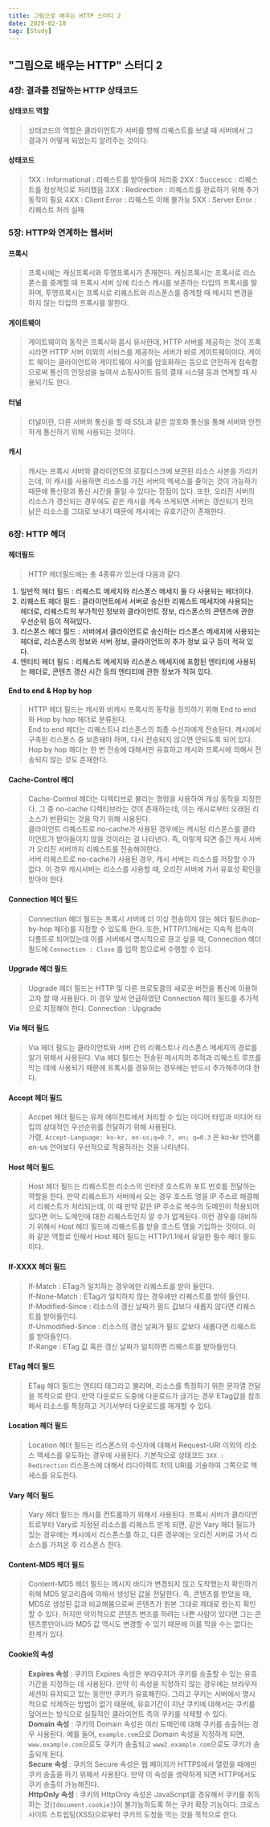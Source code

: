 ```yaml
---
title: 그림으로 배우는 HTTP 스터디 2
date: 2020-02-18
tag: [Study]
---
```


## "그림으로 배우는 HTTP" 스터디 2

### **4장: 결과를 전달하는 HTTP 상태코드**

#### 상태코드 역할
  
  > 상태코드의 역할은 클라이언트가 서버를 향해 리퀘스트를 보낼 때 서버에서 그 결과가 어떻게 되었는지 알려주는 것이다.

#### 상태코드

  > 1XX : Informational : 리퀘스트를 받아들여 처리중
  2XX : Succescc : 리퀘스트를 정상적으로 처리했음
  3XX : Redirection : 리퀘스트를 완료하기 위해 추가 동작이 필요
  4XX : Client Error : 리퀘스트 이해 불가능
  5XX : Server Error : 리퀘스트 처리 실패

### **5장: HTTP와 연계하는 웹서버**

#### 프록시
  
  > 프록시에는 캐싱프록시와 투명프록시가 존재한다. 캐싱프록시는 프록시로 리스폰스를 중계할 때 프록시 서버 상에 리소스 캐시를 보존하는 타입의 프록시를 말하며, 투명프록시는 프록시로 리퀘스트와 리스폰스를 중계할 때 메시지 변경을 하지 않는 타입의 프록시를 말한다.

#### 게이트웨이

  > 게이트웨이의 동작은 프록시와 몹시 유사한데, HTTP 서버를 제공하는 것이 프록시라면 HTTP 서버 이외의 서비스를 제공하는 서버가 바로 게이트웨이이다. 게이트 웨이는 클라이언트와 게이트웨이 사이를 암호화하는 등으로 안전하게 접속함으로써 통신의 안정성을 높여서 쇼핑사이트 등의 결재 시스템 등과 연계할 때 사용되기도 한다.

#### 터널

  > 터널이란, 다른 서버와 통신을 할 때 SSL과 같은 암호화 통신을 통해 서버와 안전하게 통신하기 위해 사용되는 것이다.

#### 캐시

  > 캐시는 프록시 서버와 클라이언트의 로컬디스크에 보관된 리소스 사본을 가리키는데, 이 캐시를 사용하면 리소스를 가진 서버의 엑세스를 줄이는 것이 가능하기 때문에 통신량과 통신 시간을 줄일 수 있다는 장점이 있다. 또한, 오리진 서버의 리소스가 갱신되는 경우에도 같은 캐시를 계속 쓰게되면 서버는 갱신되기 전의 낡은 리소스를 그대로 보내기 때문에 캐시에는 유효기간이 존재한다.

### **6장: HTTP 헤더**

#### 헤더필드

  > HTTP 헤더필드에는 총 4종류가 있는데 다음과 같다.
  
  1. 일반적 헤더 필드 : 리퀘스트 메세지와 리스폰스 메세지 둘 다 사용되는 헤더이다.
  2. 리퀘스트 헤더 필드 : 클라이언트에서 서버로 송신한 리퀘스트 메세지에 사용되는 헤더로, 리퀘스트의 부가적인 정보와 클라이언트 정보, 리스폰스의 콘텐츠에 관한 우선순위 등이 적혀있다.
  3. 리스폰스 헤더 필드 : 서버에서 클라이언트로 송신하는 리스폰스 메세지에 사용되는 헤더로, 리스폰스의 정보와 서버 정보, 클라이언트의 추가 정보 요구 등이 적혀 있다.
  4. 엔티티 헤더 필드 : 리퀘스트 메세지와 리스폰스 메세지에 포함된 엔티티에 사용되는 헤더로, 콘텐츠 갱신 시간 등의 엔티티에 관한 정보가 적혀 있다.

#### End to end & Hop by hop

  > HTTP 헤더 필드는 캐시와 비캐시 프록시의 동작을 정의하기 위해 End to end와 Hop by hop 헤더로 분류된다.  
  End to end 헤더는 리퀘스트나 리스폰스의 최종 수신자에게 전송된다. 캐시에서 구축된 리스폰스 중 보존돼야 하며, 다시 전송되지 않으면 안되도록 되어 있다.  
  Hop by hop 헤더는 한 번 전송에 대해서만 유효하고 캐시와 프록시에 의해서 전송되지 않는 것도 존재한다.

#### Cache-Control 헤더

  > Cache-Control 헤더는 디렉티브로 불리는 명령을 사용하여 캐싱 동작을 지정한다. 그 중 no-cache 디렉티브라는 것이 존재하는데, 이는 캐시로부터 오래된 리소스가 반환되는 것을 막기 위해 사용된다.  
  클라이언트 리퀘스트로 no-cache가 사용된 경우에는 캐시된 리스폰스를 클라이언트가 받아들이지 않을 것이라는 걸 나타낸다. 즉, 이렇게 되면 중간 캐시 서버가 오리진 서버까지 리퀘스트를 전송해야한다.  
  서버 리퀘스트로 no-cache가 사용된 경우, 캐시 서버는 리소스를 저장할 수가 없다. 이 경우 캐시서버는 리소스를 사용할 때, 오리진 서버에 가서 유효성 확인을 받아야 한다.

#### Connection 헤더 필드

  > Connection 헤더 필드는 프록시 서버에 더 이상 전송하지 않는 헤더 필드(hop-by-hop 헤더)를 지정할 수 있도록 한다. 또한, HTTP/1.1에서는 지속적 접속이 디폴트로 되어있는데 이를 서버에서 명시적으로 끊고 싶을 때, Connection 헤더 필드에 `Connection : Close` 를 입력 함으로써 수행할 수 있다.

#### Upgrade 헤더 필드

  > Upgrade 헤더 필드는 HTTP 및 다른 프로토콜의 새로운 버전을 통신에 이용하고자 할 때 사용된다. 이 경우 앞서 언급하였던 Connection 헤더 필드를 추가적으로 지정해야 한다. Connection : Upgrade

#### Via 헤더 필드

  > Via 헤더 필드는 클라이언트와 서버 간의 리퀘스트나 리스폰스 메세지의 경로를 알기 위해서 사용된다. Via 헤더 필드는 전송된 메시지의 추적과 리퀘스트 루프를 막는 데에 사용되기 때문에 프록시를 경유하는 경우에는 반드시 추가해주어야 한다.

#### Accept 헤더 필드

  > Accpet 헤더 필드는 유저 에이전트에서 처리할 수 있는 미디어 타입과 미디어 타입의 상대적인 우선순위를 전달하기 위해 사용된다.  
  가령, `Accept-Language: ko-kr, en-us;q=0.7, en; q=0.3` 은 ko-kr 언어를 en-us 언어보다 우선적으로 적용하라는 것을 나타낸다.

#### Host 헤더 필드

  > Host 헤더 필드는 리퀘스트한 리소스의 인터넷 호스트와 포트 번호를 전달하는 역할을 한다. 만약 리퀘스트가 서버에서 오는 경우 호스트 명을 IP 주소로 해결해서 리퀘스트가 처리되는데, 이 때 만약 같은 IP 주소로 복수의 도메인이 적용되어 있다면 어느 도메인에 대한 리퀘스트인지 알 수가 없게된다. 이런 경우를 대비하기 위해서 Host 헤더 필드에 리퀘스트를 받을 호스트 명을 기입하는 것이다. 이와 같은 역할로 인해서 Host 헤더 필드는 HTTP/1.1에서 유일한 필수 헤더 필드이다.

#### If-XXXX 헤더 필드

  > If-Match : ETag가 일치하는 경우에만 리퀘스트를 받아 들인다.  
  If-None-Match : ETag가 일치하지 않는 경우에만 리퀘스트를 받아 들인다.  
  If-Modified-Since : 리소스의 갱신 날짜가 필드 값보다 새롭지 않다면 리퀘스트를 받아들인다.  
  If-Unmodified-Since : 리소스의 갱신 날짜가 필드 값보다 새롭다면 리퀘스트를 받아들인다.  
  If-Range : ETag 값 혹은 갱신 날짜가 일치하면 리퀘스트를 받아들인다.  

#### ETag 헤더 필드

  > ETag 헤더 필드는 엔티티 태그라고 불리며, 리소스를 특정하기 위한 문자열 전달을 목적으로 한다. 만약 다운로드 도중에 다운로드가 귾기는 경우 ETag값을 참조해서 리소스를 특정하고 거기서부터 다운로드를 재개할 수 있다. 

#### Location 헤더 필드

  > Location 헤더 필드는 리스폰스의 수신자에 대해서 Request-URI 이외의 리소스 엑세스를 유도하는 경우에 사용된다. 기본적으로 상태코드 `3XX : Redirection` 리스폰스에 대해서 리다이렉트 처의 URI를 기술하여 그쪽으로 엑세스를 유도한다.

#### Vary 헤더 필드

  > Vary 헤더 필드는 캐시를 컨트롤하기 위해서 사용된다. 프록시 서버가 클라이언트로부터 Vary로 지정된 리소스를 리퀘스트 받게 되면, 같은 Vary 헤더 필드가 있는 경우에는 캐시에서 리스폰스를 하고, 다른 경우에는 오리진 서버로 가서 리소스를 가져온 후 리스폰스 한다.

#### Content-MD5 헤더 필드

  > Content-MD5 헤더 필드는 메시지 바디가 변경되지 않고 도착했는지 확인하기 위해 MD5 알고리즘에 의해서 생성된 값을 전달한다. 즉, 콘텐츠를 받았을 때, MD5로 생성된 값과 비교해봄으로써 콘텐츠가 원본 그대로 제대로 왔는지 확인할 수 있다. 하지만 악의적으로 콘텐츠 변조를 하려는 나쁜 사람이 있다면 그는 콘텐츠뿐만아니라 MD5 값 역시도 변경할 수 있기 때문에 이를 막을 수는 없다는 한계가 있다.

#### Cookie의 속성

  > **Expires 속성** : 쿠키의 Expires 속성은 부라우저가 쿠키를 송출할 수 있는 유효기간을 지정하는 데 사용된다. 만약 이 속성을 지정하지 않는 경우에는 브라우저 세션이 유지되고 있는 동안만 쿠키가 유효해진다. 그리고 쿠키는 서버에서 명시적으로 삭제하는 방법이 없기 때문에, 유효기간이 지난 쿠키에 대해서는 쿠키를 덮어쓰는 방식으로 실질적인 클라이언트 측의 쿠키를 삭제할 수 있다.  
  **Domain 속성** : 쿠키의 Domain 속성은 여러 도메인에 대해 쿠키를 송출하는 경우 사용된다. 예를 들어, `example.com`으로 Domain 속성을 지정하게 되면, `www.example.com`으로도 쿠키가 송출되고 `www2.example.com`으로도 쿠키가 송출되게 된다.  
  **Secure 속성** : 쿠키의 Secure 속성은 웹 페이지가 HTTPS에서 열렸을 때에만 쿠키 송출을 하기 위해서 사용된다. 만약 이 속성을 생략하게 되면 HTTP에서도 쿠키 송출이 가능해진다.  
  **HttpOnly 속성** : 쿠키의 HttpOnly 속성은 JavaScript를 경유해서 쿠키를 취득하는 것(`[document.cookie]`)이 불가능하도록 하는 쿠키 확장 기능이다. 크로스 사이트 스트립팅(XSS)으로부터 쿠키의 도청을 막는 것을 목적으로 한다.
